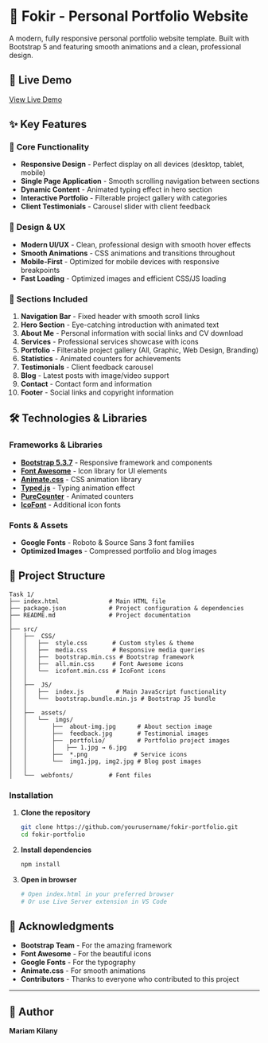 # 🎨 Fokir - Personal Portfolio Website

 A modern, fully responsive personal portfolio website template. Built with Bootstrap 5 and featuring smooth animations and a clean, professional design.

## 🌟 Live Demo

[View Live Demo](https://melodious-rabanadas-451012.netlify.app/) 

## ✨ Key Features

### 🎯 **Core Functionality**
- **Responsive Design** - Perfect display on all devices (desktop, tablet, mobile)
- **Single Page Application** - Smooth scrolling navigation between sections
- **Dynamic Content** - Animated typing effect in hero section
- **Interactive Portfolio** - Filterable project gallery with categories
- **Client Testimonials** - Carousel slider with client feedback

### 🎨 **Design & UX**
- **Modern UI/UX** - Clean, professional design with smooth hover effects
- **Smooth Animations** - CSS animations and transitions throughout
- **Mobile-First** - Optimized for mobile devices with responsive breakpoints
- **Fast Loading** - Optimized images and efficient CSS/JS loading

### 📱 **Sections Included**
1. **Navigation Bar** - Fixed header with smooth scroll links
2. **Hero Section** - Eye-catching introduction with animated text
3. **About Me** - Personal information with social links and CV download
4. **Services** - Professional services showcase with icons
5. **Portfolio** - Filterable project gallery (All, Graphic, Web Design, Branding)
6. **Statistics** - Animated counters for achievements
7. **Testimonials** - Client feedback carousel
8. **Blog** - Latest posts with image/video support
9. **Contact** - Contact form and information
10. **Footer** - Social links and copyright information

## 🛠️ Technologies & Libraries

### **Frameworks & Libraries**
- **[Bootstrap 5.3.7](https://getbootstrap.com/)** - Responsive framework and components
- **[Font Awesome](https://fontawesome.com/)** - Icon library for UI elements
- **[Animate.css](https://animate.style/)** - CSS animation library
- **[Typed.js](https://mattboldt.com/demos/typed-js/)** - Typing animation effect
- **[PureCounter](https://github.com/srexi/purecounterjs)** - Animated counters
- **[IcoFont](https://icofont.com/)** - Additional icon fonts

### **Fonts & Assets**
- **Google Fonts** - Roboto & Source Sans 3 font families
- **Optimized Images** - Compressed portfolio and blog images

## 📁 Project Structure

```
Task 1/
├── index.html              # Main HTML file
├── package.json            # Project configuration & dependencies
├── README.md               # Project documentation
│
├── src/
│   ├──  CSS/
│   │   ├──  style.css       # Custom styles & theme
│   │   ├──  media.css       # Responsive media queries
│   │   ├──  bootstrap.min.css # Bootstrap framework
│   │   ├──  all.min.css     # Font Awesome icons
│   │   └──  icofont.min.css # IcoFont icons
│   │
│   ├──  JS/
│   │   ├──  index.js         # Main JavaScript functionality
│   │   └──  bootstrap.bundle.min.js # Bootstrap JS bundle
│   │
│   ├──  assets/
│   │   └──  imgs/
│   │       ├──  about-img.jpg      # About section image
│   │       ├──  feedback.jpg       # Testimonial images
│   │       ├──  portfolio/         # Portfolio project images
│   │       │   ├── 1.jpg → 6.jpg
│   │       ├──  *.png             # Service icons
│   │       └──  img1.jpg, img2.jpg # Blog post images
│   │
│   └──  webfonts/          # Font files
```

### **Installation**

1. **Clone the repository**
   ```bash
   git clone https://github.com/yourusername/fokir-portfolio.git
   cd fokir-portfolio
   ```

2. **Install dependencies**
   ```bash
   npm install
   ```

3. **Open in browser**
   ```bash
   # Open index.html in your preferred browser
   # Or use Live Server extension in VS Code
   ```
## 🙏 Acknowledgments

- **Bootstrap Team** - For the amazing framework
- **Font Awesome** - For the beautiful icons
- **Google Fonts** - For the typography
- **Animate.css** - For smooth animations
- **Contributors** - Thanks to everyone who contributed to this project

---

## 👤 Author

**Mariam Kilany**  
